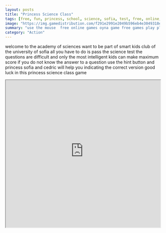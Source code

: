 ```yaml
---
layout: posts
title: "Princess Science Class"
tags: [free, fun, princess, school, science, sofia, test, free, online, games, oyna, game, free, games, play, play, games]
image: "https://img.gamedistribution.com/f291e2991e2049b596eb4e3049318e0b.jpg"
summary: "use the mouse  free online games oyna game free games play play games"
category: "Action"
---
```


welcome to the academy of sciences want to be part of smart kids club of the university of sofia all you have to do is pass the science test the questions are difficult and only the most intelligent kids can make maximum score if you do not know the answer to a question use the hint button and princess sofia and cedric will help you indicating the correct version good luck in this princess science class game

<iframe width="100%" height="480px;" src="https://html5.gamedistribution.com/f291e2991e2049b596eb4e3049318e0b/"></iframe>